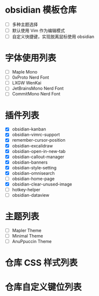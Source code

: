 # obsidian 模板仓库

- [ ] 多种主题选择
- [ ] 默认使用 Vim 作为编辑模式
- [ ] 自定义快捷键，实现脱离鼠标使用 obsidian

# 字体使用列表

- [ ] Maple Mono
- [ ] 0xProto Nerd Font
- [ ] LXGW WenKai
- [ ] JetBrainsMono Nerd Font
- [ ] CommitMono Nerd Font

# 插件列表

- [x] obsidian-kanban
- [x] obsidian-vimrc-support
- [x] remember-cursor-position
- [x] obsidian-excalidraw
- [x] obsidian-open-in-new-tab
- [x] obsidian-callout-manager
- [x] obsidian-banners
- [x] obsidian-style-setting
- [x] obsidian-omnisearch
- [ ] obsidian-home-page
- [x] obsidian-clear-unused-image
- [ ] hotkey-helper
- [ ] obsidian-dataview

# 主题列表

- [ ] Mapler Theme
- [ ] Minimal Theme
- [ ] AnuPpuccin Theme

# 仓库 CSS 样式列表



# 仓库自定义键位列表




